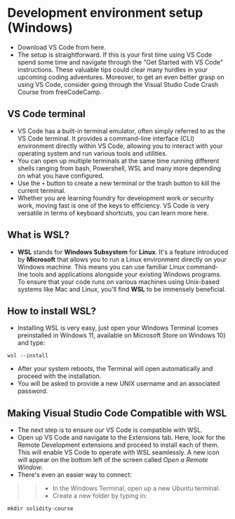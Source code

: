 # Development environment setup (Windows)
- Download VS Code from here.
- The setup is straightforward. If this is your first time using VS Code spend some time and navigate through the "Get Started with VS Code" instructions. These valuable tips could clear many hurdles in your upcoming coding adventures. Moreover, to get an even better grasp on using VS Code, consider going through the Visual Studio Code Crash Course from freeCodeCamp.

## VS Code terminal
- VS Code has a built-in terminal emulator, often simply referred to as the VS Code terminal. It provides a command-line interface (CLI) environment directly within VS Code, allowing you to interact with your operating system and run various tools and utilities.
- You can open up multiple terminals at the same time running different shells ranging from bash, Powershell, WSL and many more depending on what you have configured.
- Use the `+` button to create a new terminal or the trash button to kill the current terminal.
- Whether you are learning foundry for development work or security work, moving fast is one of the keys to efficiency. VS Code is very versatile in terms of keyboard shortcuts, you can learn more here.

## What is WSL?
- **WSL** stands for **Windows Subsystem** for **Linux**. It's a feature introduced by **Microsoft** that allows you to run a Linux environment directly on your Windows machine. This means you can use familiar Linux command-line tools and applications alongside your existing Windows programs. To ensure that your code runs on various machines using Unix-based systems like Mac and Linux, you'll find **WSL** to be immensely beneficial.

## How to install WSL?
- Installing WSL is very easy, just open your Windows Terminal (comes preinstalled in Windows 11, available on Microsoft Store on Windows 10) and type:
```
wsl --install
```

- After your system reboots, the Terminal will open automatically and proceed with the installation.
- You will be asked to provide a new UNIX username and an associated password.

## Making Visual Studio Code Compatible with WSL
- The next step is to ensure our VS Code is compatible with WSL.
- Open up VS Code and navigate to the Extensions tab. Here, look for the Remote Development extensions and proceed to install each of them. This will enable VS Code to operate with WSL seamlessly. A new icon will appear on the bottom left of the screen called *Open a Remote Window*.
- There's even an easier way to connect:
>> - In the Windows Terminal, open up a new Ubuntu terminal.
>> - Create a new folder by typing in:

```
mkdir solidity-course
```

